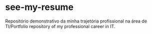# see-my-resume
Repositório demonstrativo da minha trajetória profissional na área de TI/Portfolio repository of my professional career in IT.
